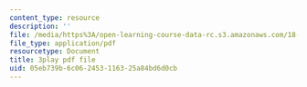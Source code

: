 ```yaml
---
content_type: resource
description: ''
file: /media/https%3A/open-learning-course-data-rc.s3.amazonaws.com/18-06sc-linear-algebra-fall-2011/05eb739b6c062453116325a84bd6d0cb_wuyAeWE3iIM.pdf
file_type: application/pdf
resourcetype: Document
title: 3play pdf file
uid: 05eb739b-6c06-2453-1163-25a84bd6d0cb
---
```

